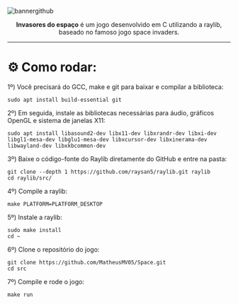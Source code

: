 ![bannergithub](https://imgur.com/861U3NS.png)

<p align="center"><b>Invasores do espaço</b> é um jogo desenvolvido em C utilizando a raylib, baseado no famoso jogo space invaders.</p>

---

# ⚙️ Como rodar:

1º)  Você precisará do GCC, make e git para baixar e compilar a biblioteca:
```
sudo apt install build-essential git
```

2º)  Em seguida, instale as bibliotecas necessárias para áudio, gráficos OpenGL e sistema de janelas X11:
```
sudo apt install libasound2-dev libx11-dev libxrandr-dev libxi-dev libgl1-mesa-dev libglu1-mesa-dev libxcursor-dev libxinerama-dev libwayland-dev libxkbcommon-dev
```

3º)  Baixe o código-fonte do Raylib diretamente do GitHub e entre na pasta:
```
git clone --depth 1 https://github.com/raysan5/raylib.git raylib
cd raylib/src/
```

4º)  Compile a raylib:
```
make PLATFORM=PLATFORM_DESKTOP
```

5º)  Instale a raylib:
```
sudo make install
cd ~
```

6º)  Clone o repositório do jogo:
```
git clone https://github.com/MatheusMV05/Space.git
cd src
```

7º)  Compile e rode o jogo:
```
make run
```

<br>
